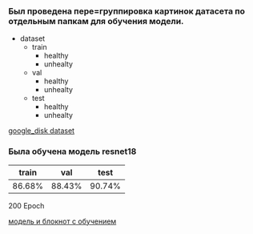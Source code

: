 ### Был проведена пере=группировка картинок датасета по отдельным папкам для обучения модели.

- dataset
    - train
        - healthy
        - unhealty
    - val
        - healthy
        - unhealty
    - test
        - healthy
        - unhealty

[google_disk dataset](https://drive.google.com/drive/folders/1VzoKM8LluOlnQ8N-ruD80ZV-Gxul-Tux?usp=drive_link)

### Была обучена модель resnet18

| train | val | test |
|--------|-------|------|
| 86.68% |88.43% | 90.74% |

200 Epoch


[модель и блокнот с обучением](https://drive.google.com/drive/folders/1e0ZaMRgWjAk2hFMgfz4ow9VVJ66oV4WV?usp=sharing)
